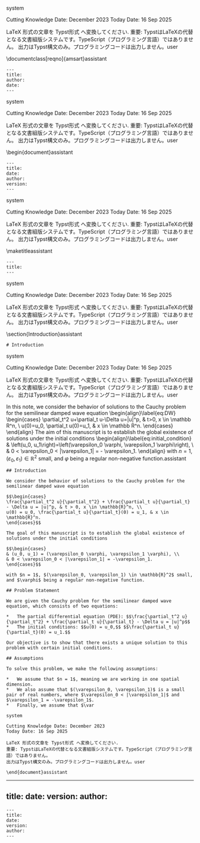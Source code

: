 system

Cutting Knowledge Date: December 2023
Today Date: 16 Sep 2025

LaTeX 形式の文章を Typst形式 へ変換してください.
重要: TypstはLaTeXの代替となる文書組版システムです。TypeScript（プログラミング言語）ではありません。
出力はTypst構文のみ。プログラミングコードは出力しません。user

\documentclass[reqno]{amsart}assistant

```
---
title: 
author: 
date: 
---

```

system

Cutting Knowledge Date: December 2023
Today Date: 16 Sep 2025

LaTeX 形式の文章を Typst形式 へ変換してください.
重要: TypstはLaTeXの代替となる文書組版システムです。TypeScript（プログラミング言語）ではありません。
出力はTypst構文のみ。プログラミングコードは出力しません。user

\begin{document}assistant

```
---
title: 
date: 
author: 
version: 
---

```

system

Cutting Knowledge Date: December 2023
Today Date: 16 Sep 2025

LaTeX 形式の文章を Typst形式 へ変換してください.
重要: TypstはLaTeXの代替となる文書組版システムです。TypeScript（プログラミング言語）ではありません。
出力はTypst構文のみ。プログラミングコードは出力しません。user

\maketitleassistant

```
---
title: 
---
```

system

Cutting Knowledge Date: December 2023
Today Date: 16 Sep 2025

LaTeX 形式の文章を Typst形式 へ変換してください.
重要: TypstはLaTeXの代替となる文書組版システムです。TypeScript（プログラミング言語）ではありません。
出力はTypst構文のみ。プログラミングコードは出力しません。user

\section{Introduction}assistant

```
# Introduction
```

system

Cutting Knowledge Date: December 2023
Today Date: 16 Sep 2025

LaTeX 形式の文章を Typst形式 へ変換してください.
重要: TypstはLaTeXの代替となる文書組版システムです。TypeScript（プログラミング言語）ではありません。
出力はTypst構文のみ。プログラミングコードは出力しません。user

In this note,
we consider the behavior of solutions
to the Cauchy problem for the semilinear damped wave equation
	\begin{align}\label{eq:DW}
	\begin{cases}
    \partial_t^2 u+\partial_t u-\Delta u=|u|^p, & t>0, x \in \mathbb R^n, \\
    u(0)=u_0, \partial_t u(0)=u_1, & x \in \mathbb R^n.
	\end{cases}
	\end{align}
The aim of this manuscript
is to establish the global existence of solutions
under the initial conditions
	\begin{align}\label{eq:initial_condition}
    & \left(u_0, u_1\right)=\left(\varepsilon_0 \varphi, \varepsilon_1 \varphi\right), \\
    & 0 < \varepsilon_0 < |\varepsilon_1| = - \varepsilon_1.
	\end{align}
with $n = 1$, $\left(\varepsilon_0, \varepsilon_1\right) \in \mathbb{R}^2$ small,
and $\varphi$ being a regular non-negative function.assistant

```typst
## Introduction

We consider the behavior of solutions to the Cauchy problem for the semilinear damped wave equation

$$\begin{cases}
\frac{\partial_t^2 u}{\partial_t^2} + \frac{\partial_t u}{\partial_t} - \Delta u = |u|^p, & t > 0, x \in \mathbb{R}^n, \\
u(0) = u_0, \frac{\partial_t u}{\partial_t}(0) = u_1, & x \in \mathbb{R}^n.
\end{cases}$$

The goal of this manuscript is to establish the global existence of solutions under the initial conditions

$$\begin{cases}
& (u_0, u_1) = (\varepsilon_0 \varphi, \varepsilon_1 \varphi), \\
& 0 < \varepsilon_0 < |\varepsilon_1| = -\varepsilon_1.
\end{cases}$$

with $n = 1$, $(\varepsilon_0, \varepsilon_1) \in \mathbb{R}^2$ small, and $\varphi$ being a regular non-negative function.

## Problem Statement

We are given the Cauchy problem for the semilinear damped wave equation, which consists of two equations:

*   The partial differential equation (PDE): $$\frac{\partial_t^2 u}{\partial_t^2} + \frac{\partial_t u}{\partial_t} - \Delta u = |u|^p$$
*   The initial conditions: $$u(0) = u_0,$$ $$\frac{\partial_t u}{\partial_t}(0) = u_1.$$

Our objective is to show that there exists a unique solution to this problem with certain initial conditions.

## Assumptions

To solve this problem, we make the following assumptions:

*   We assume that $n = 1$, meaning we are working in one spatial dimension.
*   We also assume that $(\varepsilon_0, \varepsilon_1)$ is a small pair of real numbers, where $\varepsilon_0 < |\varepsilon_1|$ and $\varepsilon_1 = -\varepsilon_1$.
*   Finally, we assume that $\var

system

Cutting Knowledge Date: December 2023
Today Date: 16 Sep 2025

LaTeX 形式の文章を Typst形式 へ変換してください.
重要: TypstはLaTeXの代替となる文書組版システムです。TypeScript（プログラミング言語）ではありません。
出力はTypst構文のみ。プログラミングコードは出力しません。user

\end{document}assistant

```
---
title: 
date: 
version: 
author: 
---

```typst
---
title: 
date: 
version: 
author: 
---

```